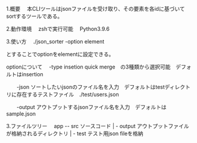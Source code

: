 1.概要
　本CLIツールはjsonファイルを受け取り、その要素を各idに基づいてsortするツールである。

2.動作環境
　zshで実行可能
　Python3.9.6

3.使い方
　./json_sorter -option element
  
  とすることでoptionをelementに設定できる。

  optionについて
  　-type
  	insetion quick merge　の3種類から選択可能　デフォルトはinsertion

　　-json
	ソートしたいjsonのファイル名を入力　デフォルトはtestディレクトリに存在するテストファイル　./test/users.json

　　-output
	アウトプットするjsonファイル名を入力　デフォルトはsample.json

3.ファイルツリー
　app -- src ソースコード
       |
       - output アウトプットファイルが格納されるディレクトリ
       |
       - test テスト用json fileを格納
